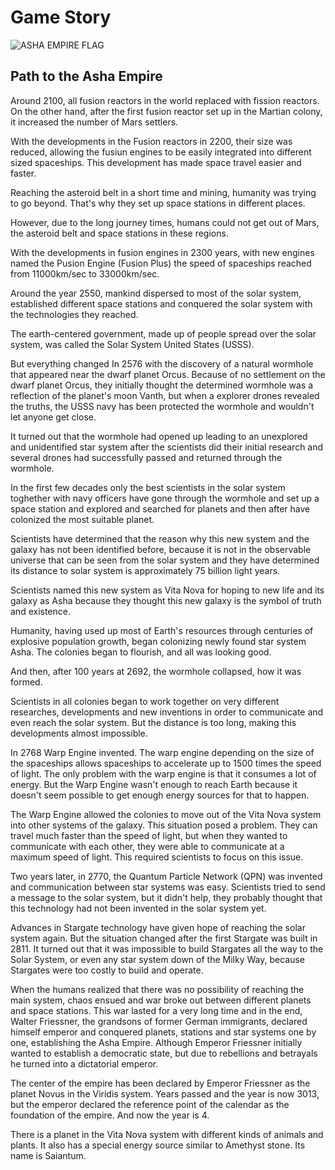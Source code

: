 # Game Story

![ASHA EMPIRE FLAG](https://github.com/Asha-Empire/Game-Story/blob/main/images/asha-empire.jpg)

## Path to the Asha Empire

Around 2100, all fusion reactors in the world replaced with fission reactors. On the other hand, after the first fusion reactor set up in the Martian colony, it increased the number of Mars settlers.

With the developments in the Fusion reactors in 2200, their size was reduced, allowing the fusiun engines to be easily integrated into different sized spaceships. This development has made space travel easier and faster.

Reaching the asteroid belt in a short time and mining, humanity was trying to go beyond. That's why they set up space stations in different places.

However, due to the long journey times, humans could not get out of Mars, the asteroid belt and space stations in these regions.

With the developments in fusion engines in 2300 years, with new engines named the Pusion Engine (Fusion Plus) the speed of spaceships reached from 11000km/sec to 33000km/sec.

Around the year 2550, mankind dispersed to most of the solar system, established different space stations and conquered the solar system with the technologies they reached.

The earth-centered government, made up of people spread over the solar system, was called the Solar System United States (USSS).

But everything changed In 2576 with the discovery of a natural wormhole that appeared near the dwarf planet Orcus. Because of no settlement on the dwarf planet Orcus, they initially thought the determined wormhole was a reflection of the planet's moon Vanth, but when a explorer drones revealed the truths, the USSS navy has been protected the wormhole and wouldn't let anyone get close.

It turned out that the wormhole had opened up leading to an unexplored and unidentified star system after the scientists did their initial research and several drones had successfully passed and returned through the wormhole.

In the first few decades only the best scientists in the solar system toghether with navy officers have gone through the wormhole and set up a space station and explored and searched for planets and then after have colonized the most suitable planet.

Scientists have determined that the reason why this new system and the galaxy has not been identified before, because it is not in the observable universe that can be seen from the solar system and they have determined its distance to solar system is approximately 75 billion light years.

Scientists named this new system as Vita Nova for hoping to new life and its galaxy as Asha because they thought this new galaxy is the symbol of truth and existence.

Humanity, having used up most of Earth's resources through centuries of explosive population growth, began colonizing newly found star system Asha. The colonies began to flourish, and all was looking good.

And then, after 100 years at 2692, the wormhole collapsed, how it was formed.

Scientists in all colonies began to work together on very different researches, developments and new inventions in order to communicate and even reach the solar system. But the distance is too long, making this developments almost impossible.

In 2768 Warp Engine invented. The warp engine depending on the size of the spaceships allows spaceships to accelerate up to 1500 times the speed of light. The only problem with the warp engine is that it consumes a lot of energy. But the Warp Engine wasn't enough to reach Earth because it doesn't seem possible to get enough energy sources for that to happen.

The Warp Engine allowed the colonies to move out of the Vita Nova system into other systems of the galaxy. This situation posed a problem. They can travel much faster than the speed of light, but when they wanted to communicate with each other, they were able to communicate at a maximum speed of light. This required scientists to focus on this issue.

Two years later, in 2770, the Quantum Particle Network (QPN) was invented and communication between star systems was easy. Scientists tried to send a message to the solar system, but it didn't help, they probably thought that this technology had not been invented in the solar system yet.

Advances in Stargate technology have given hope of reaching the solar system again. But the situation changed after the first Stargate was built in 2811. It turned out that it was impossible to build Stargates all the way to the Solar System, or even any star system down of the Milky Way, because Stargates were too costly to build and operate.

When the humans realized that there was no possibility of reaching the main system, chaos ensued and war broke out between different planets and space stations. This war lasted for a very long time and in the end, Walter Friessner, the grandsons of former German immigrants, declared himself emperor and conquered planets, stations and star systems one by one, establishing the Asha Empire. Although Emperor Friessner initially wanted to establish a democratic state, but due to rebellions and betrayals he turned into a dictatorial emperor.

The center of the empire has been declared by Emperor Friessner as the planet Novus in the Viridis system. Years passed and the year is now 3013, but the emperor declared the reference point of the calendar as the foundation of the empire. And now the year is 4.

There is a planet in the Vita Nova system with different kinds of animals and plants. It also has a special energy source similar to Amethyst stone. Its name is Saiantum.

